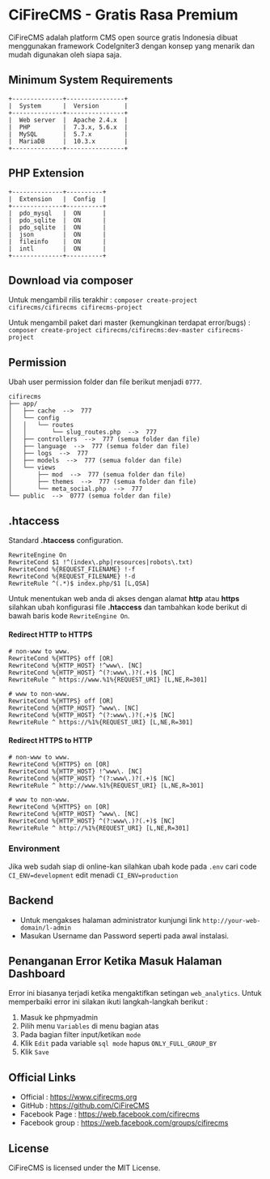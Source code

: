 # CiFireCMS - Gratis Rasa Premium
CiFireCMS adalah platform CMS open source gratis Indonesia dibuat menggunakan framework CodeIgniter3 dengan konsep yang menarik dan mudah digunakan oleh siapa saja.


## Minimum System Requirements
```
+--------------+----------------+
|  System      |  Version       |
+--------------+----------------+
|  Web server  |  Apache 2.4.x  |
|  PHP         |  7.3.x, 5.6.x  |
|  MySQL       |  5.7.x         |
|  MariaDB     |  10.3.x        |
+--------------+----------------+
```


## PHP Extension
```
+--------------+----------+
|  Extension   |  Config  |
+--------------+----------+
|  pdo_mysql   |  ON      |
|  pdo_sqlite  |  ON      |
|  pdo_sqlite  |  ON      |
|  json        |  ON      |
|  fileinfo    |  ON      |
|  intl        |  ON      |
+--------------+----------+
```


## Download via composer
Untuk mengambil rilis terakhir :
``composer create-project cifirecms/cifirecms cifirecms-project``

Untuk mengambil paket dari master (kemungkinan terdapat error/bugs) :
``composer create-project cifirecms/cifirecms:dev-master cifirecms-project``


## Permission
Ubah user permission folder dan file berikut menjadi ``0777``.
```
cifirecms
├── app/
│   ├── cache  -->  777
│   └── config
│   │   └── routes
│   │       └── slug_routes.php  -->  777
│   ├── controllers  -->  777 (semua folder dan file)
│   ├── language  -->  777 (semua folder dan file)
│   ├── logs  -->  777
│   ├── models  -->  777 (semua folder dan file)
│   └── views
│       ├── mod  -->  777 (semua folder dan file)
│       ├── themes  -->  777 (semua folder dan file)
│       └── meta_social.php  -->  777
└── public  -->  0777 (semua folder dan file)
```


## .htaccess
Standard **.htaccess** configuration.
```
RewriteEngine On
RewriteCond $1 !^(index\.php|resources|robots\.txt)
RewriteCond %{REQUEST_FILENAME} !-f
RewriteCond %{REQUEST_FILENAME} !-d
RewriteRule ^(.*)$ index.php/$1 [L,QSA]
```

Untuk menentukan web anda di akses dengan alamat **http** atau **https** silahkan ubah konfigurasi file **.htaccess** dan tambahkan kode berikut di bawah baris kode ``RewriteEngine On``.


#### Redirect HTTP to HTTPS

```
# non-www to www.
RewriteCond %{HTTPS} off [OR]
RewriteCond %{HTTP_HOST} !^www\. [NC]
RewriteCond %{HTTP_HOST} ^(?:www\.)?(.+)$ [NC]
RewriteRule ^ https://www.%1%{REQUEST_URI} [L,NE,R=301]

# www to non-www.
RewriteCond %{HTTPS} off [OR]
RewriteCond %{HTTP_HOST} ^www\. [NC]
RewriteCond %{HTTP_HOST} ^(?:www\.)?(.+)$ [NC]
RewriteRule ^ https://%1%{REQUEST_URI} [L,NE,R=301]
```


#### Redirect HTTPS to HTTP
```
# non-www to www.
RewriteCond %{HTTPS} on [OR]
RewriteCond %{HTTP_HOST} !^www\. [NC]
RewriteCond %{HTTP_HOST} ^(?:www\.)?(.+)$ [NC]
RewriteRule ^ http://www.%1%{REQUEST_URI} [L,NE,R=301]

# www to non-www.
RewriteCond %{HTTPS} on [OR]
RewriteCond %{HTTP_HOST} ^www\. [NC]
RewriteCond %{HTTP_HOST} ^(?:www\.)?(.+)$ [NC]
RewriteRule ^ http://%1%{REQUEST_URI} [L,NE,R=301]
```


### Environment
Jika web sudah siap di online-kan silahkan ubah kode pada ``.env`` cari code ``CI_ENV=development`` edit menadi ``CI_ENV=production``


## Backend
* Untuk mengakses halaman administrator kunjungi link ``http://your-web-domain/l-admin``
* Masukan Username dan Password seperti pada awal instalasi.


## Penanganan Error Ketika Masuk Halaman Dashboard
Error ini biasanya terjadi ketika mengaktifkan setingan ``web_analytics``. Untuk memperbaiki error ini silakan ikuti langkah-langkah berikut :
1. Masuk ke phpmyadmin
2. Pilih menu ``Variables`` di menu bagian atas
3. Pada bagian filter input/ketikan ``mode``
4. Klik ``Edit`` pada variable ``sql mode`` hapus ``ONLY_FULL_GROUP_BY``
5. Klik ``Save``


## Official Links
* Official       : https://www.cifirecms.org
* GitHub         : https://github.com/CiFireCMS
* Facebook Page  : https://web.facebook.com/cifirecms
* Facebook group : https://web.facebook.com/groups/cifirecms


## License
CiFireCMS is licensed under the MIT License.